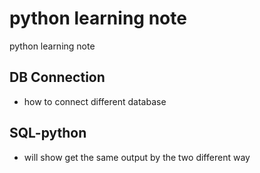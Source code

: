 # python learning note
 python learning note
 
 ## DB Connection
 * how to connect different database
 
 ## SQL-python
 * will show get the same output by the two different way
